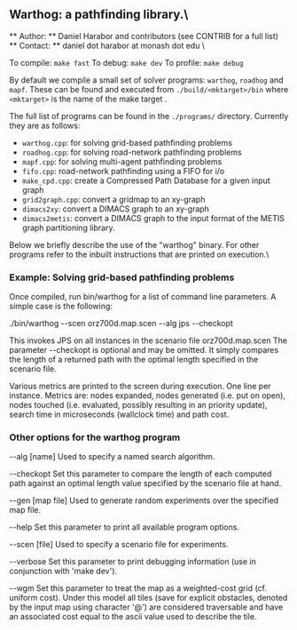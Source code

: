 ## Warthog: a pathfinding library.\
** Author: ** Daniel Harabor and contributors (see CONTRIB for a full list) \
** Contact: ** daniel dot harabor at monash dot edu \

To compile: `make fast`
To debug: `make dev`
To profile: `make debug`

By default we compile a small set of solver programs: 
`warthog`, `roadhog` and `mapf`. These can be found and executed from 
`./build/<mktarget>/bin` where `<mktarget>` is the name of the make target .

The full list of programs can be found in the `./programs/` directory. Currently 
they are as follows:

- `warthog.cpp`: for solving grid-based pathfinding problems
- `roadhog.cpp`: for solving road-network pathfinding problems
- `mapf.cpp`: for solving multi-agent pathfinding problems
- `fifo.cpp`: road-network pathfinding using a FIFO for i/o
- `make_cpd.cpp`: create a Compressed Path Database for a given input graph
- `grid2graph.cpp`: convert a gridmap to an xy-graph
- `dimacs2xy`: convert a DIMACS graph to an xy-graph
- `dimacs2metis`: convert a DIMACS graph to the input format of the METIS 
graph partitioning library.

Below we briefly describe the use of the "warthog" binary. For other programs 
refer to the inbuilt instructions that are printed on execution.\

### Example: Solving grid-based pathfinding problems ###

Once compiled, run bin/warthog for a list of command line parameters. 
A simple case is the following:

./bin/warthog --scen orz700d.map.scen --alg jps --checkopt

This invokes JPS on all instances in the scenario file orz700d.map.scen
The parameter --checkopt is optional and may be omitted. It simply
compares the length of a returned path with the optimal length specified
in the scenario file.

Various metrics are printed to the screen during execution. One line per instance.
Metrics are: nodes expanded, nodes generated (i.e. put on open), nodes touched
(i.e. evaluated, possibly resulting in an priority update), search time 
in microseconds (wallclock time) and path cost.

### Other options for the warthog program ###

--alg [name]
Used to specify a named search algorithm.

--checkopt
Set this parameter to compare the length of each computed path against an
optimal length value specified by the scenario file at hand.

--gen [map file]
Used to generate random experiments over the specified map file.

--help
Set this parameter to print all available program options.

--scen [file]
Used to specify a scenario file for experiments.

--verbose
Set this parameter to print debugging information (use in conjunction with 
'make dev').

--wgm
Set this parameter to treat the map as a weighted-cost grid 
(cf. uniform cost). Under this model all tiles (save for explicit obstacles,
denoted by the input map using character '@') are considered traversable and 
have an associated cost equal to the ascii value used to describe the tile.
